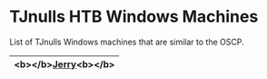 # TJnulls HTB Windows Machines

List of TJnulls Windows machines that are similar to the OSCP.

<table>
  <thead>
    <tr>
      <th style="text-align:center">&lt;b&gt;&lt;/b&gt;<a href="jerry-writeup-wo-metasploit.md"><b>Jerry</b></a>&lt;b&gt;&lt;/b&gt;</th>
    </tr>
  </thead>
</table>
